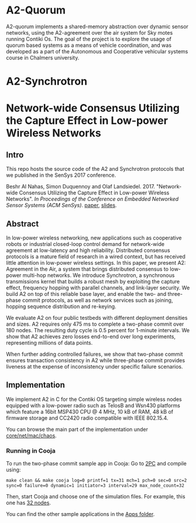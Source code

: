 # A2-Quorum

A2-quorum implements a shared-memory abstraction over dynamic sensor networks, using the A2-agreement over the air system for Sky motes running Contiki Os. The goal of the project is to explore the usage of quorum based systems as a means of vehicle coordination, and was developed as a part of the Autonomous and Cooperative vehicular systems course in Chalmers university.


# A2-Synchrotron

# Network-wide Consensus Utilizing the Capture Effect in Low-power Wireless Networks

## Intro

This repo hosts the source code of the A2 and Synchrotron protocols that we published in the SenSys 2017 conference.

Beshr Al Nahas, Simon Duquennoy and Olaf Landsiedel. 2017. 
"Network-wide Consensus Utilizing the Capture Effect in Low-power Wireless Networks". 
_In Proceedings of the Conference on Embedded Networked Sensor Systems (ACM SenSys)_.
[paper](http://publications.lib.chalmers.se/records/fulltext/251160/local_251160.pdf), [slides](https://github.com/iot-chalmers/a2-synchrotron/blob/cooja-main/2017_11_sensys.pdf).

## Abstract

In low-power wireless networking, new applications such as cooperative robots or industrial closed-loop control demand for network-wide agreement at low-latency and high reliability.
Distributed consensus protocols is a mature field of research in a wired context, but has received little attention in low-power wireless settings.
In this paper, we present A2: Agreement in the Air, a system that brings distributed consensus to low-power multi-hop networks.
We introduce Synchrotron, a synchronous transmissions kernel that builds a robust mesh by exploiting the capture effect, frequency hopping with parallel channels, and link-layer security.
We build A2 on top of this reliable base layer, and enable the two- and three-phase commit protocols, as well as network services such as joining, hopping sequence distribution and re-keying.

We evaluate A2 on four public testbeds with different deployment densities and sizes. 
A2 requires only 475 ms to complete a two-phase commit over 180 nodes.
The resulting duty cycle is 0.5 percent for 1-minute intervals.
We show that A2 achieves zero losses end-to-end over long experiments, representing millions of data points.

When further adding controlled failures, we show that two-phase commit ensures transaction consistency in A2 while three-phase commit provides liveness at the expense of inconsistency under specific failure scenarios.

## Implementation

We implement A2 in C for the Contiki OS targeting simple wireless nodes equipped with a low-power radio such as TelosB and Wsn430 platforms which feature a 16bit MSP430 CPU @ 4 MHz, 10 kB of RAM, 48 kB of firmware storage and CC2420 radio compatible with IEEE 802.15.4.

You can browse the main part of the implementation under [core/net/mac/chaos](./a2-synchrotron-contiki/core/net/mac/chaos/).

### Running in Cooja

To run the two-phase commit sample app in Cooja:
Go to [2PC](./a2-synchrotron-contiki/apps/chaos/2pc) and compile using:
```
make clean && make cooja log=0 printf=1 tx=31 mch=1 pch=0 sec=0 src=2 sync=0 failure=0 dynamic=1 initiator=3 interval=29 max_node_count=32
```
Then, start Cooja and choose one of the simulation files. 
For example, this one has [32 nodes](./a2-synchrotron-contiki/apps/chaos/2pc/2pc-app-32nodes.csc).

You can find the other sample applications in the [Apps folder](./a2-synchrotron-contiki/apps/chaos).

